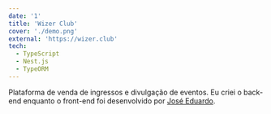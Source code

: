 ```yaml
---
date: '1'
title: 'Wizer Club'
cover: './demo.png'
external: 'https://wizer.club'
tech:
  - TypeScript
  - Nest.js
  - TypeORM
---
```


Plataforma de venda de ingressos e divulgação de eventos. Eu criei o back-end enquanto o front-end foi desenvolvido por [José Eduardo](https://www.linkedin.com/in/jose-eduardo-rodrigues-lopes/).
